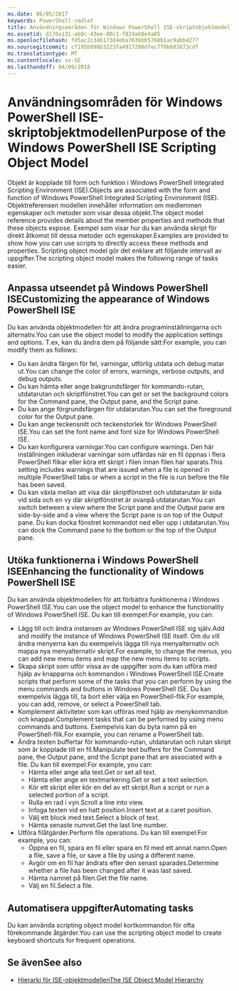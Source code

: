 ```yaml
---
ms.date: 06/05/2017
keywords: PowerShell-cmdlet
title: Användningsområden för Windows PowerShell ISE-skriptobjektmodellen
ms.assetid: d176a131-ab0c-43ee-80c1-f824ab8e4a05
ms.openlocfilehash: fd5ac2c34b173d4eba7636bb5760b1ac9abb4277
ms.sourcegitcommit: cf195b090b3223fa4917206dfec7f0b603873cdf
ms.translationtype: MT
ms.contentlocale: sv-SE
ms.lasthandoff: 04/09/2018
---
```

# <a name="purpose-of-the-windows-powershell-ise-scripting-object-model"></a><span data-ttu-id="4fbeb-103">Användningsområden för Windows PowerShell ISE-skriptobjektmodellen</span><span class="sxs-lookup"><span data-stu-id="4fbeb-103">Purpose of the Windows PowerShell ISE Scripting Object Model</span></span>

<span data-ttu-id="4fbeb-104">Objekt är kopplade till form och funktion i Windows PowerShell Integrated Scripting Environment (ISE).</span><span class="sxs-lookup"><span data-stu-id="4fbeb-104">Objects are associated with the form and function of Windows PowerShell Integrated Scripting Environment (ISE).</span></span> <span data-ttu-id="4fbeb-105">Objektreferensen modellen innehåller information om medlemmen egenskaper och metoder som visar dessa objekt.</span><span class="sxs-lookup"><span data-stu-id="4fbeb-105">The object model reference provides details about the member properties and methods that these objects expose.</span></span> <span data-ttu-id="4fbeb-106">Exempel som visar hur du kan använda skript för direkt åtkomst till dessa metoder och egenskaper.</span><span class="sxs-lookup"><span data-stu-id="4fbeb-106">Examples are provided to show how you can use scripts to directly access these methods and properties.</span></span> <span data-ttu-id="4fbeb-107">Scripting object model gör det enklare att följande intervall av uppgifter.</span><span class="sxs-lookup"><span data-stu-id="4fbeb-107">The scripting object model makes the following range of tasks easier.</span></span>

## <a name="customizing-the-appearance-of-windows-powershell-ise"></a><span data-ttu-id="4fbeb-108">Anpassa utseendet på Windows PowerShell ISE</span><span class="sxs-lookup"><span data-stu-id="4fbeb-108">Customizing the appearance of Windows PowerShell ISE</span></span>

<span data-ttu-id="4fbeb-109">Du kan använda objektmodellen för att ändra programinställningarna och alternativ.</span><span class="sxs-lookup"><span data-stu-id="4fbeb-109">You can use the object model to modify the application settings and options.</span></span> <span data-ttu-id="4fbeb-110">T.ex, kan du ändra dem på följande sätt:</span><span class="sxs-lookup"><span data-stu-id="4fbeb-110">For example, you can modify them as follows:</span></span>

- <span data-ttu-id="4fbeb-111">Du kan ändra färgen för fel, varningar, utförlig utdata och debug matar ut.</span><span class="sxs-lookup"><span data-stu-id="4fbeb-111">You can change the color of errors, warnings, verbose outputs, and debug outputs.</span></span>
- <span data-ttu-id="4fbeb-112">Du kan hämta eller ange bakgrundsfärger för kommando-rutan, utdatarutan och skriptfönstret.</span><span class="sxs-lookup"><span data-stu-id="4fbeb-112">You can get or set the background colors for the Command pane, the Output pane, and the Script pane.</span></span>
- <span data-ttu-id="4fbeb-113">Du kan ange förgrundsfärgen för utdatarutan.</span><span class="sxs-lookup"><span data-stu-id="4fbeb-113">You can set the foreground color for the Output pane.</span></span>
- <span data-ttu-id="4fbeb-114">Du kan ange teckensnitt och teckenstorlek för Windows PowerShell ISE.</span><span class="sxs-lookup"><span data-stu-id="4fbeb-114">You can set the font name and font size for Windows PowerShell ISE.</span></span>
- <span data-ttu-id="4fbeb-115">Du kan konfigurera varningar.</span><span class="sxs-lookup"><span data-stu-id="4fbeb-115">You can configure warnings.</span></span> <span data-ttu-id="4fbeb-116">Den här inställningen inkluderar varningar som utfärdas när en fil öppnas i flera PowerShell flikar eller köra ett skript i filen innan filen har sparats.</span><span class="sxs-lookup"><span data-stu-id="4fbeb-116">This setting includes warnings that are issued when a file is opened in multiple PowerShell tabs or when a script in the file is run before the file has been saved.</span></span>
- <span data-ttu-id="4fbeb-117">Du kan växla mellan att visa där skriptfönstret och utdatarutan är sida vid sida och en vy där skriptfönstret är ovanpå utdatarutan.</span><span class="sxs-lookup"><span data-stu-id="4fbeb-117">You can switch between a view where the Script pane and the Output pane are side-by-side and a view where the Script pane is on top of the Output pane.</span></span> <span data-ttu-id="4fbeb-118">Du kan docka fönstret kommandot ned eller upp i utdatarutan.</span><span class="sxs-lookup"><span data-stu-id="4fbeb-118">You can dock the Command pane to the bottom or the top of the Output pane.</span></span>

## <a name="enhancing-the-functionality-of-windows-powershell-ise"></a><span data-ttu-id="4fbeb-119">Utöka funktionerna i Windows PowerShell ISE</span><span class="sxs-lookup"><span data-stu-id="4fbeb-119">Enhancing the functionality of Windows PowerShell ISE</span></span>

<span data-ttu-id="4fbeb-120">Du kan använda objektmodellen för att förbättra funktionerna i Windows PowerShell ISE.</span><span class="sxs-lookup"><span data-stu-id="4fbeb-120">You can use the object model to enhance the functionality of Windows PowerShell ISE.</span></span> <span data-ttu-id="4fbeb-121">Du kan till exempel:</span><span class="sxs-lookup"><span data-stu-id="4fbeb-121">For example, you can:</span></span>

- <span data-ttu-id="4fbeb-122">Lägg till och ändra instansen av Windows PowerShell ISE sig själv.</span><span class="sxs-lookup"><span data-stu-id="4fbeb-122">Add and modify the instance of Windows PowerShell ISE itself.</span></span> <span data-ttu-id="4fbeb-123">Om du vill ändra menyerna kan du exempelvis lägga till nya menyalternativ och mappa nya menyalternativ skript.</span><span class="sxs-lookup"><span data-stu-id="4fbeb-123">For example, to change the menus, you can add new menu items and map the new menu items to scripts.</span></span>
- <span data-ttu-id="4fbeb-124">Skapa skript som utför vissa av de uppgifter som du kan utföra med hjälp av knapparna och kommandon i Windows PowerShell ISE.</span><span class="sxs-lookup"><span data-stu-id="4fbeb-124">Create scripts that perform some of the tasks that you can perform by using the menu commands and buttons in Windows PowerShell ISE.</span></span> <span data-ttu-id="4fbeb-125">Du kan exempelvis lägga till, ta bort eller välja en PowerShell-flik.</span><span class="sxs-lookup"><span data-stu-id="4fbeb-125">For example, you can add, remove, or select a PowerShell tab.</span></span>
- <span data-ttu-id="4fbeb-126">Komplement aktiviteter som kan utföras med hjälp av menykommandon och knappar.</span><span class="sxs-lookup"><span data-stu-id="4fbeb-126">Complement tasks that can be performed by using menu commands and buttons.</span></span> <span data-ttu-id="4fbeb-127">Exempelvis kan du byta namn på en PowerShell-flik.</span><span class="sxs-lookup"><span data-stu-id="4fbeb-127">For example, you can rename a PowerShell tab.</span></span>
- <span data-ttu-id="4fbeb-128">Ändra texten buffertar för kommando-rutan, utdatarutan och rutan skript som är kopplade till en fil.</span><span class="sxs-lookup"><span data-stu-id="4fbeb-128">Manipulate text buffers for the Command pane, the Output pane, and the Script pane that are associated with a file.</span></span> <span data-ttu-id="4fbeb-129">Du kan till exempel:</span><span class="sxs-lookup"><span data-stu-id="4fbeb-129">For example, you can:</span></span>
  - <span data-ttu-id="4fbeb-130">Hämta eller ange alla text.</span><span class="sxs-lookup"><span data-stu-id="4fbeb-130">Get or set all text.</span></span>
  - <span data-ttu-id="4fbeb-131">Hämta eller ange en textmarkering.</span><span class="sxs-lookup"><span data-stu-id="4fbeb-131">Get or set a text selection.</span></span>
  - <span data-ttu-id="4fbeb-132">Kör ett skript eller kör en del av ett skript.</span><span class="sxs-lookup"><span data-stu-id="4fbeb-132">Run a script or run a selected portion of a script.</span></span>
  - <span data-ttu-id="4fbeb-133">Rulla en rad i vyn.</span><span class="sxs-lookup"><span data-stu-id="4fbeb-133">Scroll a line into view.</span></span>
  - <span data-ttu-id="4fbeb-134">Infoga texten vid en hatt position.</span><span class="sxs-lookup"><span data-stu-id="4fbeb-134">Insert text at a caret position.</span></span>
  - <span data-ttu-id="4fbeb-135">Välj ett block med text.</span><span class="sxs-lookup"><span data-stu-id="4fbeb-135">Select a block of text.</span></span>
  - <span data-ttu-id="4fbeb-136">Hämta senaste numret.</span><span class="sxs-lookup"><span data-stu-id="4fbeb-136">Get the last line number.</span></span>
- <span data-ttu-id="4fbeb-137">Utföra filåtgärder.</span><span class="sxs-lookup"><span data-stu-id="4fbeb-137">Perform file operations.</span></span> <span data-ttu-id="4fbeb-138">Du kan till exempel:</span><span class="sxs-lookup"><span data-stu-id="4fbeb-138">For example, you can:</span></span>
  - <span data-ttu-id="4fbeb-139">Öppna en fil, spara en fil eller spara en fil med ett annat namn.</span><span class="sxs-lookup"><span data-stu-id="4fbeb-139">Open a file, save a file, or save a file by using a different name.</span></span>
  - <span data-ttu-id="4fbeb-140">Avgör om en fil har ändrats efter den senast sparades.</span><span class="sxs-lookup"><span data-stu-id="4fbeb-140">Determine whether a file has been changed after it was last saved.</span></span>
  - <span data-ttu-id="4fbeb-141">Hämta namnet på filen.</span><span class="sxs-lookup"><span data-stu-id="4fbeb-141">Get the file name.</span></span>
  - <span data-ttu-id="4fbeb-142">Välj en fil.</span><span class="sxs-lookup"><span data-stu-id="4fbeb-142">Select a file.</span></span>

## <a name="automating-tasks"></a><span data-ttu-id="4fbeb-143">Automatisera uppgifter</span><span class="sxs-lookup"><span data-stu-id="4fbeb-143">Automating tasks</span></span>

<span data-ttu-id="4fbeb-144">Du kan använda scripting object model kortkommandon för ofta förekommande åtgärder.</span><span class="sxs-lookup"><span data-stu-id="4fbeb-144">You can use the scripting object model to create keyboard shortcuts for frequent operations.</span></span>

## <a name="see-also"></a><span data-ttu-id="4fbeb-145">Se även</span><span class="sxs-lookup"><span data-stu-id="4fbeb-145">See also</span></span>

- [<span data-ttu-id="4fbeb-146">Hierarki för ISE-objektmodellen</span><span class="sxs-lookup"><span data-stu-id="4fbeb-146">The ISE Object Model Hierarchy</span></span>](The-ISE-Object-Model-Hierarchy.md)